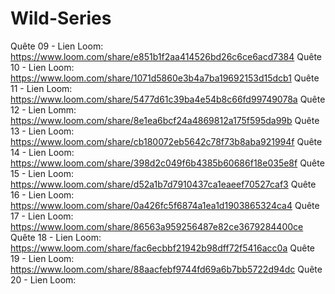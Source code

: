 # Wild-Series
Quête 09 - Lien Loom:
https://www.loom.com/share/e851b1f2aa414526bd26c6ce6acd7384
Quête 10 - Lien Loom:
https://www.loom.com/share/1071d5860e3b4a7ba19692153d15dcb1
Quête 11 - Lien Loom:
https://www.loom.com/share/5477d61c39ba4e54b8c66fd99749078a
Quête 12 - Lien Lomm:
https://www.loom.com/share/8e1ea6bcf24a4869812a175f595da99b
Quête 13 - Lien Loom:
https://www.loom.com/share/cb180072eb5642c78f73b8aba921994f
Quête 14 - Lien Loom:
https://www.loom.com/share/398d2c049f6b4385b60686f18e035e8f
Quête 15 - Lien Loom:
https://www.loom.com/share/d52a1b7d7910437ca1eaeef70527caf3
Quête 16 - Lien Loom:
https://www.loom.com/share/0a426fc5f6874a1ea1d1903865324ca4
Quête 17 - Lien Loom:
https://www.loom.com/share/86563a959256487e82ce3679284400ce
Quête 18 - Lien Loom:
https://www.loom.com/share/fac6ecbbf21942b98dff72f5416acc0a
Quête 19 - Lien Loom:
https://www.loom.com/share/88aacfebf9744fd69a6b7bb5722d94dc
Quête 20 - Lien Loom:

